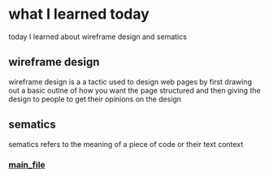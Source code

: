 # what I learned today
today I learned about wireframe design and sematics

## wireframe design
wireframe design is a a tactic used to design web pages by first drawing out a basic outlne of how you want the page structured and then giving the design to people to get their
opinions on the design

## sematics
sematics refers to the meaning of a piece of code or their text context

### [main_file](README.md)
